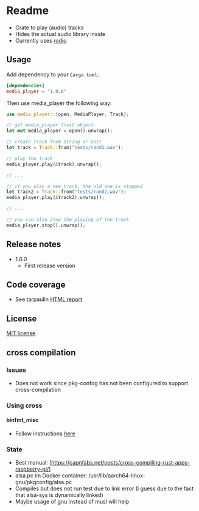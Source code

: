 # Readme

* Crate to play (audio) tracks
* Hides the actual audio library inside
* Currently uses [rodio](https://crates.io/crates/rodio)

## Usage

Add dependency to your `Cargo.toml`:

```toml
[dependencies]
media_player = "1.0.0"
```

Then use media_player the following way:

```rust
use media_player::{open, MediaPlayer, Track};

// get media_player trait object
let mut media_player = open().unwrap();

// create Track from String or &str
let track = Track::from("tests/rand1.wav");

// play the track
media_player.play(&track).unwrap();

// ...

// if you play a new track, the old one is stopped
let track2 = Track::from("tests/rand2.wav");
media_player.play(&track2).unwrap();

// ...

// you can also stop the playing of the track
media_player.stop().unwrap();
```

## Release notes

* 1.0.0
  * First release version

## Code coverage

* See tarpaulin [HTML report](../tarpaulin-report.html)

## License

[MIT license](LICENSE).

## cross compilation

### Issues

* Does not work since pkg-confog has not been configured to support cross-compilation

### Using cross

#### binfmt_misc

* Follow instructions [here](https://www.kernel.org/doc/html/latest/admin-guide/binfmt-misc.html)

### State

* Best manual: [https://capnfabs.net/posts/cross-compiling-rust-apps-raspberry-pi/]
* alsa.pc im Docker container: /usr/lib/aarch64-linux-gnu/pkgconfig/alsa.pc
* Compiles but does not run test due to link error (I guess due to the fact that alsa-sys is dynamically linked)
* Maybe usage of gnu instead of musl will help